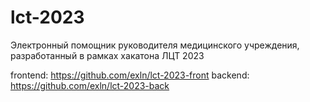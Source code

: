 # lct-2023
 Электронный помощник руководителя медицинского учреждения, разработанный в рамках хакатона ЛЦТ 2023

frontend: https://github.com/exln/lct-2023-front
backend: https://github.com/exln/lct-2023-back
